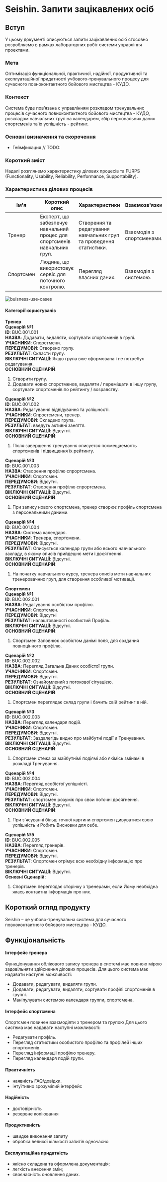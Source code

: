 # Seishin. Запити зацікавлених осіб

## Вступ
У цьому документі описуються запити зацікавлених осіб стосовно розробляємо в рамках лабораторних робіт системи управління проектами.

### Мета
Оптимізація функціональної, практичної, надійної, продуктивної та експлуатаційної придатності учбового-тренувального процесу для сучасного повноконтактного бойового мистецтва - КУДО.

### Контекст

Система буде пов’язана с управлінням розкладом тренувальних процесів сучасного повноконтактного бойового мистецтва - КУДО, розкладом навчальних груп на календарем, збір персональних даних спортсменів та їх успішність - рейтинг.

### Основні визначення та скорочення
- Геймфикация // TODO:

### Короткий зміст
Надалі розглянемо характеристику ділових процесів та FURPS (Functionality, Usability, Reliability, Performance, Supportability).

### Характеристика ділових процесів

| Ім'я | Короткий опис | Характеристики | Взаємозв'язки |
|---|---|---|---|
| Тренер | Експерт, що забезпечує навчальний процес  для спортсменів навчальних груп. | Створення та редагування навчальних груп та проведення статистики. | Взаємодія  з спортсменами. |
| Спортсмен | Людина, що використовує сервіс для поточного контролю. | Перегляд власних даних. | Взаємодія з системою. |

![buisness-use-cases](http://www.plantuml.com/plantuml/png/ZPJDJi9G48NtFCKDQxkmnIqXyH741sYGdJy9XPqBVZHnOMHZSAdu19MVM0NAAyoyaMUON0AzJQinnimvyvsvSoyqecxOwVPkhYi6Fs6hUzSnzCbzMjA6bjm_B4zf2o7bFWzvG6knL7PwBsgtmgXjglHAAIqefXd5FAJanE2_P5TPyLWhQ5N4oBgaj3tcyeHcHdxdg8wGEwcQC3BDo_FJJE87xCAVAuysQ1wZ5OI5_ZqIa1SR7Y47J7v2DUK1SlTyFyEVecD6gMv4sRg51x1N_8BXtRLGR7515aU9vC6qnY3qAvkH3Za326FRLwlyxvofh9E-S1QXfhJEZBVZNRXhUvVB1N8k5qCBGz_2bcduMUOt29EGX1-T47xRtmibDi0l2N2FYadbjM3E7mi9oY3k98TtgMMUM5oj10Vl_g7BYxDzPxhyl0TllFkw-m4vB1ZFy-gwSaU2qCmNLF7p59M2N4arFMV1p3fFWK4TVf53BK6XHJsrOWzCkkD6-_OAtpn_)

#### Категорії користувачів
**Тренер**<br>
**Сценарій №1**<br>
**ID**: BUC.001.001<br>
**НАЗВА**: Додавати, видаляти, сортувати спортсменів в групі.<br>
**УЧАСНИКИ**: Спорстмени.<br>
**ПЕРЕДУМОВИ**: Створено групу.<br>
**РЕЗУЛЬТАТ**: Скласти групу.<br>
**ВІКЛЮЧНІ СИТУАЦІЇ**: Якщо група вже сформована і не потребує редагування.<br>
**ОСНОВНИЙ СЦЕНАРІЙ**:<br>
1. Створити групу.<br>
2. Додавати нових спорстменов, видаляти / переміщати в іншу групу, сортувати спортсменів по рейтингу / возравству.<br>

**Сценарій №2**<br>
**ID**: BUC.001.002<br>
**НАЗВА**: Редагування відвідування та успішності.<br>
**УЧАСНИКИ**: Спростсмени, тренер.<br>
**ПЕРЕДУМОВИ**: Складено група.<br>
**РЕЗУЛЬТАТ**: введуть активні заняття.<br>
**ВІКЛЮЧНІ СИТУАЦІЇ**: Відсутні.<br>
**ОСНОВНИЙ СЦЕНАРІЙ**:<br>
1. Після завершення тренування описуется посмещаемость спортсменів і підвищення їх рейтингу.<br>

**Сценарій №3**<br>
**ID**: BUC.001.003<br>
**НАЗВА**: Створення профілю спрортсмена.<br>
**УЧАСНИКИ**: Спортсмен.<br>
**ПЕРЕДУМОВИ**: Відсутні.<br>
**РЕЗУЛЬТАТ**: Створення профілю спрортсмена.<br>
**ВІКЛЮЧНІ СИТУАЦІЇ**: Відсутні.<br>
**ОСНОВНИЙ СЦЕНАРІЙ**:<br>
1. При запису нового спортсмена, тренер створює профіль спортсмена з персональними даними.<br>

**Сценарій №4**<br>
**ID**: BUC.001.004<br>
**НАЗВА**: Система календаря.<br>
**УЧАСНИКИ**: Тренера, спортсмени.<br>
**ПЕРЕДУМОВИ**: Відсутні.<br>
**РЕЗУЛЬТАТ**: Описується календар групи або всього навчального закладу, в якому описів прийдешнє мети і досягнення.<br>
**ВІКЛЮЧНІ СИТУАЦІЇ**: Відсутні.<br>
**ОСНОВНИЙ СЦЕНАРІЙ**:<br>
1. На початку навчального курсу, тренера описів мети навчальних тренеровачних груп, для створення особливої ​​мотивації.<br>

**Спортсмен**<br>
**Сценарій №1**<br>
**ID**: BUC.002.001<br>
**НАЗВА**: Редагування особістом профілю.<br>
**УЧАСНИКИ**: Спортсмен.<br>
**ПЕРЕДУМОВИ**: Відсутні<br>
**РЕЗУЛЬТАТ**: налаштованості особистий Профіль.<br>
**ВІКЛЮЧНІ СИТУАЦІЇ**: Відсутні.<br>
**ОСНОВНИЙ СЦЕНАРІЙ**:<br>
1. Спортсмен Заповнює особістом данімі поля, для создания повноцінного профілю.<br>

**Сценарій №2**<br>
**ID**: BUC.002.002<br>
**НАЗВА**: Перегляд Загальна Даних особістої групи.<br>
**УЧАСНИКИ**: Спортсмен.<br>
**ПЕРЕДУМОВИ**: Відсутні.<br>
**РЕЗУЛЬТАТ**: Ознайомлений з потокової сітуацією.<br>
**ВІКЛЮЧНІ СИТУАЦІЇ**: Відсутні.<br>
**ОСНОВНИЙ СЦЕНАРІЙ**:<br>
1. Спортсмен переглядає склад групи і бачить свій рейтинг в ній.<br>

**Сценарій №3**<br>
**ID**: BUC.002.003<br>
**НАЗВА**: Перегляд календаря подій.<br>
**УЧАСНИКИ**: Спортсмен.<br>
**ПЕРЕДУМОВИ**: Відсутні.<br>
**РЕЗУЛЬТАТ**: Заздалегідь видно про майбутні події и Тренування.<br>
**ВІКЛЮЧНІ СИТУАЦІЇ**: Відсутні.<br>
**ОСНОВНИЙ СЦЕНАРІЙ**:<br>
1. Спортсмен стежа за майбутнімі подіямі або якімісь змінамі в розкладі Тренування.<br>

**Сценарій №4**<br>
**ID**: BUC.002.004<br>
**НАЗВА**: Перегляд особістої успішністі.<br>
**УЧАСНИКИ**: Спортсмен.<br>
**ПЕРЕДУМОВИ**: Відсутні.<br>
**РЕЗУЛЬТАТ**: спортсмен розуміє про свои поточні досягнення.<br>
**ВІКЛЮЧНІ СИТУАЦІЇ**: Відсутні.<br>
**ОСНОВНИЙ СЦЕНАРІЙ**:<br>
1. При з'ясуванні більш точної картини спортсмен дивуватися свою успішність и Робить Висновки для себе.<br>

**Сценарій №5**<br>
**ID**: BUC.002.005<br>
**НАЗВА**: Перегляд тренерів.<br>
**УЧАСНИКИ**: Спортсмен.<br>
**ПЕРЕДУМОВИ**: Відсутні.<br>
**РЕЗУЛЬТАТ**: Спортсмен отрімує всю необхідну інформацію про тренерів.<br>
**ВІКЛЮЧНІ СИТУАЦІЇ**: Відсутні.<br>
**Основні Сценарій:**<br>
1. Спортсмен переглядає сторінку з тренерами, если Йому необхідна якась контактна інформація про них.<br>

## Короткий огляд продукту

Seishin – це учбово-тренувальна система для сучасного повноконтактного бойового мистецтва - КУДО.

## Функціональність

#### Інтерфейс тренера
Функціонування облікового запису тренера в системі має повною мірою задовільняти здійснення ділових процесів.
Для цього система має надавати наступні можливості:
 - Додавати, редагувати, видаляти групи.
 - Додавати, редагувати, видаляти, сортувати профілі спортсменів в группі.
 - Маніпулувати системою календаря группи, спортсмена.

#### Інтерфейс спортсмена
Спортсмен повинен взаємодіяти з тренером та групою
Для цього система має надавати наступні можливості:
- Редагувати профіль.
- Перегляд статистики особистого профілю та профілей інших спортсменів.
- Перегляд інформаціі профілю тренеру.
- Перегляд календаря подій групи.

#### Практичність
- наявність FAQ/довідки.
- інтуїтивно зрозумілий інтерфейс

#### Надійність
- достовірність
- резервне копіювання

#### Продуктивність
- швидке виконання запиту
- обробка великої кількості запитів одночасно
#### Експлуатаційна придатність
- якісно складена та оформлена документація;
- легкість внесення змін;
- своєчасність оновлення даних.
